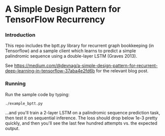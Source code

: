 A Simple Design Pattern for TensorFlow Recurrency
===============


### Introduction
This repo includes the bptt.py library for recurrent graph bookkeeping (in Tensorflow) and a sample client which learns to predict a simple palindromic sequence using a double-layer LSTM (Graves 2013). 

See https://medium.com/@devnag/a-simple-design-pattern-for-recurrent-deep-learning-in-tensorflow-37aba4e2fd6b for the relevant blog post.


### Running
Run the sample code by typing:


```
./example_bptt.py
```

...and you'll train a 2-layer LSTM on a palindromic sequence prediction task, then test it on sequential inference. The loss should drop below 1e-3 pretty quickly, and then you'll see the last few hundred attempts vs. the expected output.
